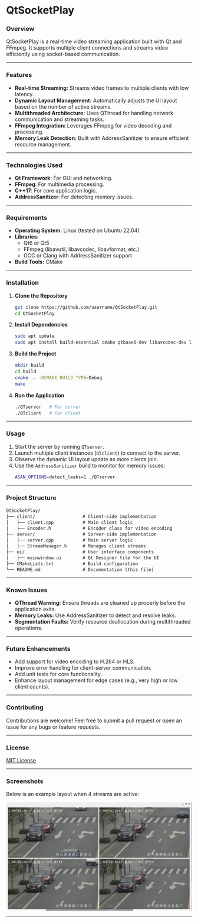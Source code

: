 # **QtSocketPlay**

### **Overview**
QtSocketPlay is a real-time video streaming application built with Qt and FFmpeg. It supports multiple client connections and streams video efficiently using socket-based communication.

---

### **Features**
- **Real-time Streaming:** Streams video frames to multiple clients with low latency.
- **Dynamic Layout Management:** Automatically adjusts the UI layout based on the number of active streams.
- **Multithreaded Architecture:** Uses QThread for handling network communication and streaming tasks.
- **FFmpeg Integration:** Leverages FFmpeg for video decoding and processing.
- **Memory Leak Detection:** Built with AddressSanitizer to ensure efficient resource management.

---

### **Technologies Used**
- **Qt Framework**: For GUI and networking.
- **FFmpeg**: For multimedia processing.
- **C++17**: For core application logic.
- **AddressSanitizer**: For detecting memory issues.

---

### **Requirements**
- **Operating System:** Linux (tested on Ubuntu 22.04)
- **Libraries:**
  - Qt6 or Qt5
  - FFmpeg (libavutil, libavcodec, libavformat, etc.)
  - GCC or Clang with AddressSanitizer support
- **Build Tools:** CMake

---

### **Installation**
1. **Clone the Repository**
   ```bash
   git clone https://github.com/username/QtSocketPlay.git
   cd QtSocketPlay
   ```

2. **Install Dependencies**
   ```bash
   sudo apt update
   sudo apt install build-essential cmake qtbase5-dev libavcodec-dev libavformat-dev libavutil-dev
   ```

3. **Build the Project**
   ```bash
   mkdir build
   cd build
   cmake .. -DCMAKE_BUILD_TYPE=Debug
   make
   ```

4. **Run the Application**
   ```bash
   ./QTserver   # For server
   ./QTclient   # For client
   ```

---

### **Usage**
1. Start the server by running `QTserver`.
2. Launch multiple client instances (`QTclient`) to connect to the server.
3. Observe the dynamic UI layout update as more clients join.
4. Use the `AddressSanitizer` build to monitor for memory issues:
   ```bash
   ASAN_OPTIONS=detect_leaks=1 ./QTserver
   ```

---

### **Project Structure**
```
QtSocketPlay/
├── client/                  # Client-side implementation
│   ├── client.cpp           # Main client logic
│   ├── Encoder.h            # Encoder class for video encoding
├── server/                  # Server-side implementation
│   ├── server.cpp           # Main server logic
│   ├── StreamManager.h      # Manages client streams
├── ui/                      # User interface components
│   ├── mainwindow.ui        # Qt Designer file for the UI
├── CMakeLists.txt           # Build configuration
└── README.md                # Documentation (this file)
```

---

### **Known Issues**
- **QThread Warning:** Ensure threads are cleaned up properly before the application exits.
- **Memory Leaks:** Use AddressSanitizer to detect and resolve leaks.
- **Segmentation Faults:** Verify resource deallocation during multithreaded operations.

---

### **Future Enhancements**
- Add support for video encoding to H.264 or HLS.
- Improve error handling for client-server communication.
- Add unit tests for core functionality.
- Enhance layout management for edge cases (e.g., very high or low client counts).

---

### **Contributing**
Contributions are welcome! Feel free to submit a pull request or open an issue for any bugs or feature requests.

---

### **License**
[MIT License](LICENSE)

---

### **Screenshots**
Below is an example layout when 4 streams are active:

![4 Streams Layout](LayoutScreenshot.png)

---
